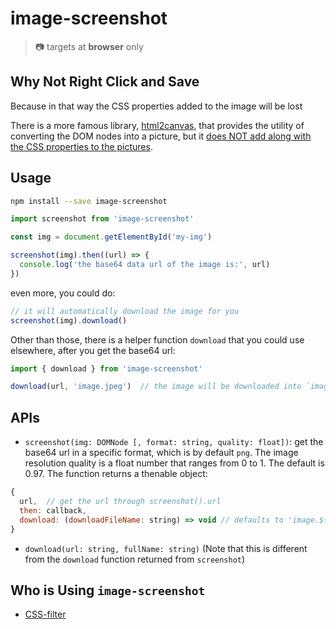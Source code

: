 # image-screenshot

> :camera: targets at **browser** only

## Why Not Right Click and Save

Because in that way the CSS properties added to the image will be lost

There is a more famous library, [html2canvas](https://github.com/niklasvh/html2canvas), that provides the utility of converting the DOM nodes into a picture, but it [does NOT add along with the CSS properties to the pictures](https://github.com/niklasvh/html2canvas/issues/1127).

## Usage

```sh
npm install --save image-screenshot
```

```js
import screenshot from 'image-screenshot'

const img = document.getElementById('my-img')

screenshot(img).then((url) => {
  console.log('the base64 data url of the image is:', url)
})
```

even more, you could do:

```js
// it will automatically download the image for you
screenshot(img).download()
```

Other than those, there is a helper function `download` that you could use elsewhere, after you get the base64 url:

```js
import { download } from 'image-screenshot'

download(url, 'image.jpeg')  // the image will be downloaded into `image.jpeg` 
```

## APIs

- `screenshot(img: DOMNode [, format: string, quality: float])`: get the base64 url in a specific format, which is by default `png`. The image resolution quality is a float number that ranges from 0 to 1. The default is 0.97. The function returns a thenable object:

```js
{
  url,  // get the url through screenshot().url
  then: callback,
  download: (downloadFileName: string) => void // defaults to 'image.${format}'
}
```

- `download(url: string, fullName: string)` (Note that this is different from the `download` function returned from `screenshot`)

## Who is Using `image-screenshot`

- [CSS-filter](https://cyan33.github.io/css-filter/)
